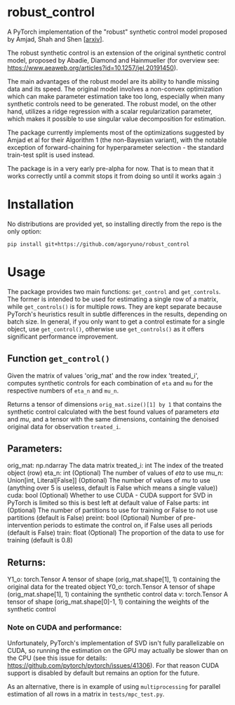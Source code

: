 # robust_control

A PyTorch implementation of the "robust" synthetic control model proposed by Amjad, Shah and Shen \[[arxiv](https://arxiv.org/abs/1711.06940)\].

The robust synthetic control is an extension of the original synthetic control model, proposed by Abadie, Diamond and Hainmueller (for overview see:
https://www.aeaweb.org/articles?id=10.1257/jel.20191450).

The main advantages of the robust model are its ability to handle missing data and its speed. The original model involves a
non-convex optimization which can make parameter estimation take too long, especially when many synthetic controls need to be generated. The robust model,
on the other hand, utilizes a ridge regression with a scalar regularization parameter, which makes it possible to use singular value decomposition for
estimation.

The package currently implements most of the optimizations suggested by Amjad et al for their Algorithm 1 (the non-Bayesian variant), with the notable exception of forward-chaining for
hyperparameter selection - the standard train-test split is used instead.

The package is in a very early pre-alpha for now. That is to mean that it works correctly until a commit stops it from doing so until it works
again :)

# Installation

No distributions are provided yet, so installing directly from the repo is the only option:

`pip install git+https://github.com/agoryuno/robust_control`

# Usage

The package provides two main functions: `get_control` and `get_controls`. The former is intended to be used for estimating a single row of a matrix, while `get_controls()` is for multiple rows.
They are kept separate because PyTorch's heuristics result in subtle differences in the results,
 depending on batch size. In general, if you only want to get a control estimate for a single object, use `get_control()`, otherwise use `get_controls()` as it offers significant performance
 improvement.

## Function `get_control()`
 
Given the matrix of values 'orig_mat' and the row index 
'treated_i', computes synthetic controls for each combination
of `eta` and `mu` for the respective numbers of `eta_n` and 
`mu_n`.

Returns a tensor of dimensions `orig_mat.size()[1] by 1` 
that contains the synthetic control calculated with the best 
found values of parameters $eta$ and $mu$, and a tensor with the
same dimensions, containing the denoised original data for observation
`treated_i`.

Parameters:
-----------
orig_mat: np.ndarray
    The data matrix
treated_i: int
    The index of the treated object (row)
eta_n: int
    (Optional) The number of values of $eta$ to use
mu_n: Union[int, Literal[False]]
    (Optional) The number of values of $mu$ to use (anything over 5 is useless, default is False
    which means a single value))
cuda: bool
    (Optional) Whether to use CUDA - CUDA support for SVD in PyTorch is limited so this is
    best left at default value of False
parts: int
    (Optional) The number of partitions to use for training or False to not use partitions
    (default is False)
preint: bool
    (Optional) Number of pre-intervention periods to estimate the control on, if False
    uses all periods (default is False)
train: float
    (Optional) The proportion of the data to use for training (default is 0.8)

Returns:
-----------
Y1_o: torch.Tensor
    A tensor of shape (orig_mat.shape[1], 1) containing the original data for 
    the treated object
Y0_o: torch.Tensor
    A tensor of shape (orig_mat.shape[1], 1) containing the synthetic control
    data
v: torch.Tensor
    A tensor of shape (orig_mat.shape[0]-1, 1) containing the weights of the synthetic control


### Note on CUDA and performance:

Unfortunately, PyTorch's implementation of SVD isn't fully parallelizable on CUDA, so running the
estimation on the GPU may actually be slower than on the CPU (see this issue for details: https://github.com/pytorch/pytorch/issues/41306). For that reason CUDA support is disabled by default
but remains an option for the future.

As an alternative, there is in example of using `multiprocessing` for parallel estimation of
all rows in a matrix in `tests/mpc_test.py`.